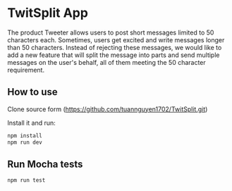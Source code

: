 # TwitSplit App

The product Tweeter allows users to post short messages limited to 50 characters
each.
Sometimes, users get excited and write messages longer than 50 characters.
Instead of rejecting these messages, we would like to add a new feature that will split the
message into parts and send multiple messages on the user's behalf,
all of them meeting the 50 character requirement.

## How to use

Clone source form (https://github.com/tuannguyen1702/TwitSplit.git)

Install it and run:

```bash
npm install
npm run dev
```

## Run Mocha tests

```bash
npm run test
```